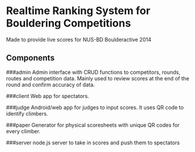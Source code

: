 # Realtime Ranking System for Bouldering Competitions

Made to provide live scores for NUS-BD Boulderactive 2014

## Components
###admin
Admin interface with CRUD functions to competitors, rounds, routes and competition data. Mainly used to review scores at the end of the round and confirm accuracy of data.

###client
Web app for spectators.

###judge
Android/web app for judges to input scores. It uses QR code to identify climbers.

###paper
Generator for physical scoresheets with unique QR codes for every climber.

###server
node.js server to take in scores and push them to spectators
